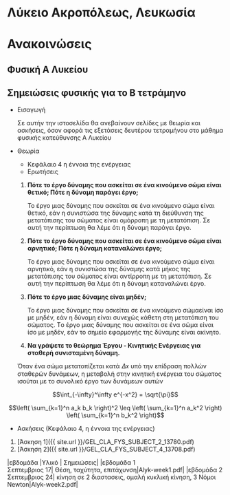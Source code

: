 # Λύκειο Ακροπόλεως, Λευκωσία
# Ανακοινώσεις
## Φυσική Α Λυκείου
## Σημειώσεις φυσικής για το Β τετράμηνο
* Εισαγωγή

     Σε αυτήν την ιστοσελίδα θα ανεβαίνουν σελίδες με θεωρία  και ασκήσεις, όσον αφορά τις εξετάσεις δευτέρου τετραμήνου στο μάθημα φυσικής κατεύθυνσης Α Λυκείου 

* Θεωρία
     * Κεφάλαιο 4  η έννοια της ενέργειας
     * Ερωτήσεις
     1. **Πότε το έργο δύναμης που ασκείται σε ένα κινούμενο σώμα είναι θετικό; Πότε η δύναμη παράγει έργο;**
          
          To έργο µιας δύναµης που ασκείται σε ένα κινούµενο σώµα είναι θετικό, εάν η συνιστώσα της δύναµης κατά τη διεύθυνση της µετατόπισης του σώµατος                είναι οµόρροπη µε τη µετατόπιση. Σε αυτή την περίπτωση θα λέµε ότι η δύναµη παράγει έργο.
    <!-- <u>Προσοχή στην ανάλυση δυνάμεων</u>-->
  
     2. **Πότε το έργο δύναμης που ασκείται σε ένα κινούμενο σώμα είναι αρνητικό; Πότε η δύναμη καταναλώνει έργο;**
     
          To έργο µιας δύναµης που ασκείται σε ένα κινούµενο σώµα είναι αρνητικό, εάν η συνιστώσα της δύναµης κατά µήκος της µετατόπισης του σώµατος είναι               αντίρροπη µε τη µετατόπιση. Σε αυτή την περίπτωση θα λέµε ότι η δύναµη καταναλώνει έργο.
          
     3. **Πότε το έργο μιας δύναμης είναι μηδέν;**
     
          To έργο µιας δύναµης που ασκείται σε ένα κινούµενο σώµαείναι ίσο µε µηδέν, εάν η δύναµη είναι συνεχώς κάθετη στη µετατόπιση του σώµατος. Τo έργο µιας δύναµης που ασκείται σε ένα σώµα είναι ίσο µε µηδέν, εάν το σηµείο εφαρµογής της δύναµης είναι ακίνητο.
          
    4. **Να γράψετε το θεώρημα Έργου - Κινητικής Ενέργειας για σταθερή συνισταμένη δύναμη.**
    
    Όταν ένα σώμα μετατοπίζεται κατά 𝛥𝑥 υπό την επίδραση πολλών σταθερών δυνάμεων, η μεταβολή στην κινητική ενέργεια του σώματος ισούται με το συνολικό έργο των δυνάμεων αυτών
          
<script src="https://cdn.mathjax.org/mathjax/latest/MathJax.js?config=TeX-AMS-MML_HTMLorMML" type="text/javascript"></script> 

$$\int_{-\infty}^\infty e^{-x^2} = \sqrt{\pi}$$

$$\left( \sum_{k=1}^n a_k b_k \right)^2 \leq \left( \sum_{k=1}^n a_k^2 \right) \left( \sum_{k=1}^n b_k^2 \right)$$
          
 * Ασκήσεις (Κεφάλαιο 4, η έννοια της ενέργειας)
 1. [Άσκηση 1]({{ site.url }}/GEL_CLA_FYS_SUBJECT_2_13780.pdf)
 2. [Άσκηση 2]({{ site.url }}/GEL_CLA_FYS_SUBJECT_4_13708.pdf)
 <!--1. [A1]({{ site.url }}/GEL_CLA_FYS_SUBJECT_4_14530.pdf)
     -- ασκήσεις στο [κεκλιμένο επίπεδο]({{ site.url }}/acc.pdf) .-->


<!--$$E_k=\dfrac{1}{2}m\upsilon^2$$ -->


<!--## Σουάννης Γιάννης
* Γιάννη, λύσε τις παρακάτω 3 ασκήσεις από τράπεζα θεμάτων (Φυσική)

1. [F4]({{ site.url }}/F4.pdf)
2. [F5]({{ site.url }}/F5.pdf)
3. [F6]({{ site.url }}/F6.pdf)-->

|εβδομάδα |Υλικό | Σημειώσεις|
|εβδομάδα 1 <br>Σεπτεμβριος 17| Θέση, ταχύτητα, επιτάχυνση|Alyk-week1.pdf|
|εβδομάδα 2 <br>Σεπτεμβριος 24| κίνηση σε 2 διαστασεις, ομαλή κυκλική κίνηση, 3 Νόμοι Newton|Alyk-week2.pdf|
